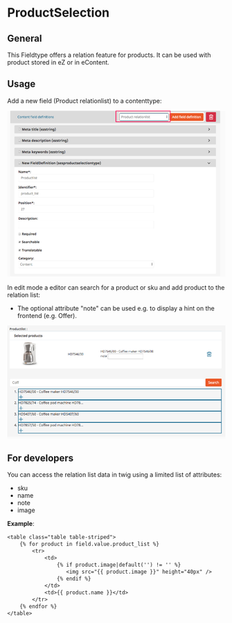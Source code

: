 # ProductSelection

## General

This Fieldtype offers a relation feature for products. It can be used with product stored in eZ or in eContent.

## Usage

Add a new field (Product relationlist) to a contenttype:

![](../img/additional_ez_fieldtypes_1.png)

In edit mode a editor can search for a product or sku and add product to the relation list:

- The optional attribute "note" can be used e.g. to display a hint on the frontend (e.g. Offer).

![](../img/additional_ez_fieldtypes_2.png)

## For developers

You can access the relation list data in twig using a limited list of attributes:

- sku
- name
- note
- image

**Example**:

``` html+twig
<table class="table table-striped">
    {% for product in field.value.product_list %}
        <tr>
            <td>
                {% if product.image|default('') != '' %}
                   <img src="{{ product.image }}" height="40px" />
                {% endif %}
            </td>
            <td>{{ product.name }}</td>
        </tr>
    {% endfor %}
</table>
```
